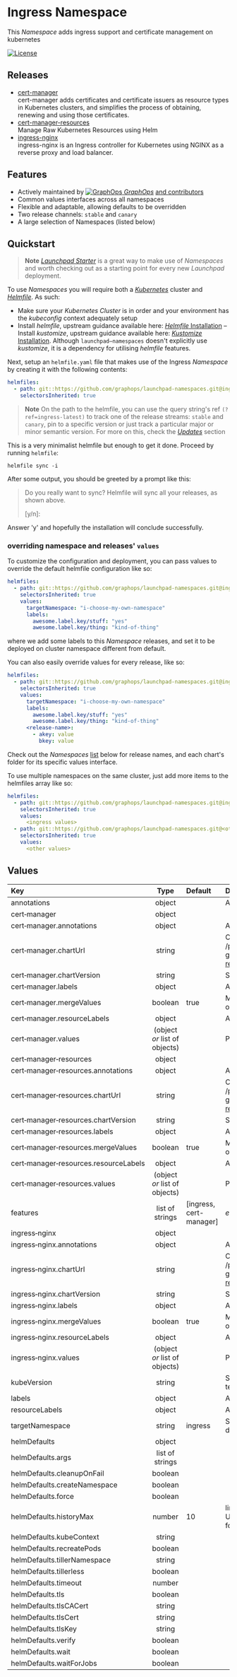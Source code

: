

# Ingress Namespace

This *Namespace* adds ingress support and certificate management on kubernetes

[![License](https://img.shields.io/badge/License-Apache%202.0-blue.svg)](https://opensource.org/licenses/Apache-2.0)

## Releases
- [cert-manager](https://github.com/cert-manager/cert-manager)<br>
cert-manager adds certificates and certificate issuers as resource types in Kubernetes clusters, and simplifies the process of obtaining, renewing and using those certificates.
- [cert-manager-resources](https://github.com/graphops/launchpad-charts/tree/main/charts/resource-injector)<br>
Manage Raw Kubernetes Resources using Helm
- [ingress-nginx](https://github.com/kubernetes/ingress-nginx/tree/main/charts/ingress-nginx)<br>
ingress-nginx is an Ingress controller for Kubernetes using NGINX as a reverse proxy and load balancer.

## Features

- Actively maintained by [![GraphOps](https://avatars.githubusercontent.com/u/85314764?s=12&v=4) *GraphOps*](https://graphops.xyz) [and contributors](/graphs/contributors)
- Common values interfaces across all namespaces
- Flexible and adaptable, allowing defaults to be overridden
- Two release channels: `stable` and `canary`
- A large selection of Namespaces (listed below)

## Quickstart

> **Note**
> [*Launchpad Starter*](https://github.com/graphops/launchpad-starter) is a great way to make use of *Namespaces* and worth checking out as a starting point for every new *Launchpad* deployment.

To use *Namespaces* you will require both a [*Kubernetes*](https://kubernetes.io) cluster and [*Helmfile*](https://github.com/helmfile/helmfile).
As such:
- Make sure your *Kubernetes* *Cluster* is in order and your environment has the *kubeconfig* context adequately setup
- Install *helmfile*, upstream guidance available here: [*Helmfile* Installation](https://github.com/helmfile/helmfile#installation)
– Install *kustomize*, upstream guidance available here: [*Kustomize* Installation](https://kubectl.docs.kubernetes.io/installation/kustomize/). Although `launchpad–namespaces` doesn't explicitly use *kustomize*, it is a dependency for utilising *helmfile* features.

Next, setup an `helmfile.yaml` file that makes use of the Ingress *Namespace* by creating it with the following contents:
```yaml
helmfiles:
  - path: git::https://github.com/graphops/launchpad-namespaces.git@ingress/helmfile.yaml?ref=ingress-latest
    selectorsInherited: true
```

> **Note**
> On the path to the helmfile, you can use the query string's ref `(?ref=ingress-latest)` to track one of the release streams: `stable` and `canary`, pin to a specific version or just track a particular major or minor semantic version.
> For more on this, check the [*Updates*](/README.md#Updates) section

This is a very minimalist helmfile but enough to get it done.
Proceed by running `helmfile`:
```shell
helmfile sync -i
```

After some output, you should be greeted by a prompt like this:
> Do you really want to sync?
>   Helmfile will sync all your releases, as shown above.
>
>  [y/n]:

Answer 'y' and hopefully the installation will conclude successfully.

### overriding namespace and releases' `values`

To customize the configuration and deployment, you can pass values to override the default helmfile configuration like so:
```yaml
helmfiles:
  - path: git::https://github.com/graphops/launchpad-namespaces.git@ingress/helmfile.yaml?ref=ingress-latest
    selectorsInherited: true
    values:
      targetNamespace: "i-choose-my-own-namespace"
      labels:
        awesome.label.key/stuff: "yes"
        awesome.label.key/thing: "kind-of-thing"
```

where we add some labels to this *Namespace* releases, and set it to be deployed on cluster namespace different from default.

You can also easily override values for every release, like so:
```yaml
helmfiles:
  - path: git::https://github.com/graphops/launchpad-namespaces.git@ingress/helmfile.yaml?ref=ingress-latest
    selectorsInherited: true
    values:
      targetNamespace: "i-choose-my-own-namespace"
      labels:
        awesome.label.key/stuff: "yes"
        awesome.label.key/thing: "kind-of-thing"
      <release-name>:
        - akey: value
          bkey: value
```

Check out the *Namespaces* [list](/README.md#namespaces) below for release names, and each chart's folder for its specific values interface.

To use multiple namespaces on the same cluster, just add more items to the helmfiles array like so:
```yaml
helmfiles:
  - path: git::https://github.com/graphops/launchpad-namespaces.git@ingress/helmfile.yaml?ref=ingress-latest
    selectorsInherited: true
    values:
      <ingress values>
  - path: git::https://github.com/graphops/launchpad-namespaces.git@<other namespace>/helmfile.yaml?ref=<other namespace>-latest
    selectorsInherited: true
    values:
      <other values>
```

## Values

| Key | Type | Default | Description |
| :--- | :---: | :--- | :--- |
annotations | object |  | Add annotations to release resources on this namespace |
cert&#8209;manager | object |  |  |
cert&#8209;manager.annotations | object |  | Add annotations to resources on this release |
cert&#8209;manager.chartUrl | string |  | Override this release's chart URL (i.e: an absolute like /path/to/chart.tgz or /path/to/chart_dir. Or a remote like git::https://github.com/bitnami/charts.git@bitnami/apache?ref=main) |
cert&#8209;manager.chartVersion | string |  | Specify a specific chart version to use for this release |
cert&#8209;manager.labels | object |  | Adds helmfile labels to this release |
cert&#8209;manager.mergeValues | boolean | true | Merges passed values with namespace's defaults if true, overrides if false |
cert&#8209;manager.resourceLabels | object |  | Adds labels to resources on this release |
cert&#8209;manager.values | (object *or* list of objects) |  | Pass values to the release helm chart |
cert&#8209;manager&#8209;resources | object |  |  |
cert&#8209;manager&#8209;resources.annotations | object |  | Add annotations to resources on this release |
cert&#8209;manager&#8209;resources.chartUrl | string |  | Override this release's chart URL (i.e: an absolute like /path/to/chart.tgz or /path/to/chart_dir. Or a remote like git::https://github.com/bitnami/charts.git@bitnami/apache?ref=main) |
cert&#8209;manager&#8209;resources.chartVersion | string |  | Specify a specific chart version to use for this release |
cert&#8209;manager&#8209;resources.labels | object |  | Adds helmfile labels to this release |
cert&#8209;manager&#8209;resources.mergeValues | boolean | true | Merges passed values with namespace's defaults if true, overrides if false |
cert&#8209;manager&#8209;resources.resourceLabels | object |  | Adds labels to resources on this release |
cert&#8209;manager&#8209;resources.values | (object *or* list of objects) |  | Pass values to the release helm chart |
features | list of strings | [ingress, cert-manager] | *enum of:&nbsp;&nbsp;(ingress \| cert-manager)* |
ingress&#8209;nginx | object |  |  |
ingress&#8209;nginx.annotations | object |  | Add annotations to resources on this release |
ingress&#8209;nginx.chartUrl | string |  | Override this release's chart URL (i.e: an absolute like /path/to/chart.tgz or /path/to/chart_dir. Or a remote like git::https://github.com/bitnami/charts.git@bitnami/apache?ref=main) |
ingress&#8209;nginx.chartVersion | string |  | Specify a specific chart version to use for this release |
ingress&#8209;nginx.labels | object |  | Adds helmfile labels to this release |
ingress&#8209;nginx.mergeValues | boolean | true | Merges passed values with namespace's defaults if true, overrides if false |
ingress&#8209;nginx.resourceLabels | object |  | Adds labels to resources on this release |
ingress&#8209;nginx.values | (object *or* list of objects) |  | Pass values to the release helm chart |
kubeVersion | string |  | Specifies the kubernetes API version, useful in helm templating environment |
labels | object |  | Adds helmfile labels to releases on this namespace |
resourceLabels | object |  | Adds labels to release resources on this namespace |
targetNamespace | string | ingress | Sets the cluster namespace in which the releases will be deployed |
helmDefaults | object |  |  |
helmDefaults.args | list of strings |  |  |
helmDefaults.cleanupOnFail | boolean |  |  |
helmDefaults.createNamespace | boolean |  |  |
helmDefaults.force | boolean |  |  |
helmDefaults.historyMax | number | 10 | limit the maximum number of revisions saved per release. Use 0<br>for no limit. |
helmDefaults.kubeContext | string |  |  |
helmDefaults.recreatePods | boolean |  |  |
helmDefaults.tillerNamespace | string |  |  |
helmDefaults.tillerless | boolean |  |  |
helmDefaults.timeout | number |  |  |
helmDefaults.tls | boolean |  |  |
helmDefaults.tlsCACert | string |  |  |
helmDefaults.tlsCert | string |  |  |
helmDefaults.tlsKey | string |  |  |
helmDefaults.verify | boolean |  |  |
helmDefaults.wait | boolean |  |  |
helmDefaults.waitForJobs | boolean |  |  |

